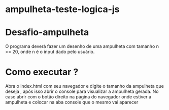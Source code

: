 # ampulheta-teste-logica-js

# Desafio-ampulheta

O programa deverá fazer um desenho de uma ampulheta com tamanho n >= 20, onde n é o input dado pelo usuário.

# Como executar ?

Abra o index.html com seu navegador e digite o tamanho da ampulheta que deseja , após isso abrir o console para visualizar a ampulheta gerada.
No caso abrir com o botão direito na página do navegador onde estiver a ampulheta e colocar na aba console que o mesmo vai aparecer
